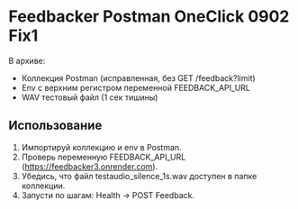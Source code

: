 # Feedbacker Postman OneClick 0902 Fix1

В архиве:
- Коллекция Postman (исправленная, без GET /feedback?limit)
- Env с верхним регистром переменной FEEDBACK_API_URL
- WAV тестовый файл (1 сек тишины)

## Использование
1. Импортируй коллекцию и env в Postman.
2. Проверь переменную FEEDBACK_API_URL (https://feedbacker3.onrender.com).
3. Убедись, что файл testaudio_silence_1s.wav доступен в папке коллекции.
4. Запусти по шагам: Health → POST Feedback.

